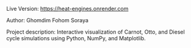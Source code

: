 Live Version: https://heat-engines.onrender.com

Author: Ghomdim Fohom Soraya

Project description: Interactive visualization of Carnot, Otto, and Diesel cycle simulations using Python, NumPy, and Matplotlib.
